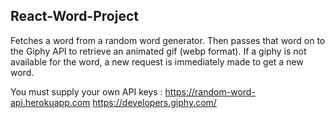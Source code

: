 ## React-Word-Project

Fetches a word from a random word generator. Then passes that word on to the Giphy API to retrieve an animated gif (webp format). If a giphy is not available for the word, a new request is immediately made to get a new word.

You must supply your own API keys :
https://random-word-api.herokuapp.com
https://developers.giphy.com/

